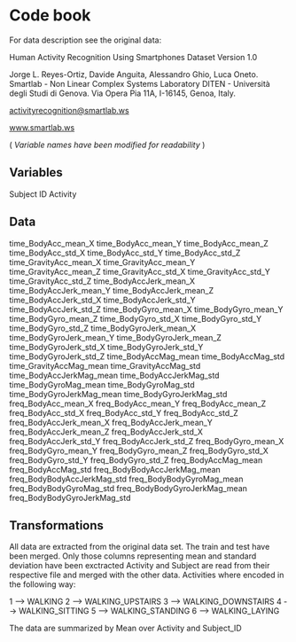 # Code book
For data description see the original data:

Human Activity Recognition Using Smartphones Dataset
Version 1.0

Jorge L. Reyes-Ortiz, Davide Anguita, Alessandro Ghio, Luca Oneto.
Smartlab - Non Linear Complex Systems Laboratory
DITEN - Università degli Studi di Genova.
Via Opera Pia 11A, I-16145, Genoa, Italy.

activityrecognition@smartlab.ws

www.smartlab.ws

( *Variable names have been modified for readability* )


## Variables
Subject ID
Activity

## Data
time_BodyAcc_mean_X
time_BodyAcc_mean_Y
time_BodyAcc_mean_Z
time_BodyAcc_std_X
time_BodyAcc_std_Y
time_BodyAcc_std_Z
time_GravityAcc_mean_X
time_GravityAcc_mean_Y
time_GravityAcc_mean_Z
time_GravityAcc_std_X
time_GravityAcc_std_Y
time_GravityAcc_std_Z
time_BodyAccJerk_mean_X
time_BodyAccJerk_mean_Y
time_BodyAccJerk_mean_Z
time_BodyAccJerk_std_X
time_BodyAccJerk_std_Y
time_BodyAccJerk_std_Z
time_BodyGyro_mean_X
time_BodyGyro_mean_Y
time_BodyGyro_mean_Z
time_BodyGyro_std_X
time_BodyGyro_std_Y
time_BodyGyro_std_Z
time_BodyGyroJerk_mean_X
time_BodyGyroJerk_mean_Y
time_BodyGyroJerk_mean_Z
time_BodyGyroJerk_std_X
time_BodyGyroJerk_std_Y
time_BodyGyroJerk_std_Z
time_BodyAccMag_mean
time_BodyAccMag_std
time_GravityAccMag_mean
time_GravityAccMag_std
time_BodyAccJerkMag_mean
time_BodyAccJerkMag_std
time_BodyGyroMag_mean
time_BodyGyroMag_std
time_BodyGyroJerkMag_mean
time_BodyGyroJerkMag_std
freq_BodyAcc_mean_X
freq_BodyAcc_mean_Y
freq_BodyAcc_mean_Z
freq_BodyAcc_std_X
freq_BodyAcc_std_Y
freq_BodyAcc_std_Z
freq_BodyAccJerk_mean_X
freq_BodyAccJerk_mean_Y
freq_BodyAccJerk_mean_Z
freq_BodyAccJerk_std_X
freq_BodyAccJerk_std_Y
freq_BodyAccJerk_std_Z
freq_BodyGyro_mean_X
freq_BodyGyro_mean_Y
freq_BodyGyro_mean_Z
freq_BodyGyro_std_X
freq_BodyGyro_std_Y
freq_BodyGyro_std_Z
freq_BodyAccMag_mean
freq_BodyAccMag_std
freq_BodyBodyAccJerkMag_mean
freq_BodyBodyAccJerkMag_std
freq_BodyBodyGyroMag_mean
freq_BodyBodyGyroMag_std
freq_BodyBodyGyroJerkMag_mean
freq_BodyBodyGyroJerkMag_std


## Transformations
All data are extracted from the original data set. The train and test have been merged. Only those columns representing mean and standard deviation have been exctracted
Activity and Subject are read from their respective file and merged with the other data.
Activities where encoded in the following way:


1 --> WALKING
2 --> WALKING_UPSTAIRS
3 --> WALKING_DOWNSTAIRS
4 --> WALKING_SITTING
5 --> WALKING_STANDING
6 --> WALKING_LAYING

The data are summarized by Mean over Activity and Subject_ID